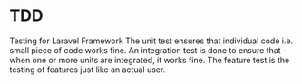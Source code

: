 # TDD
Testing for Laravel Framework
The unit test ensures that individual code i.e. small piece of code works fine. An integration test is done to ensure that - when one or more units are integrated, it works fine. The feature test is the testing of features just like an actual user.
